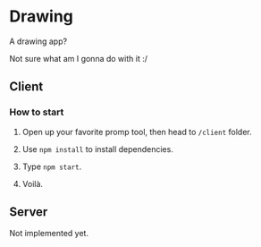 # Drawing

A drawing app?

Not sure what am I gonna do with it :/

## Client

### How to start

1. Open up your favorite promp tool, then head to ```/client``` folder.

2. Use ```npm install``` to install dependencies.

3. Type ```npm start```.

4. Voilà.

## Server

Not implemented yet.